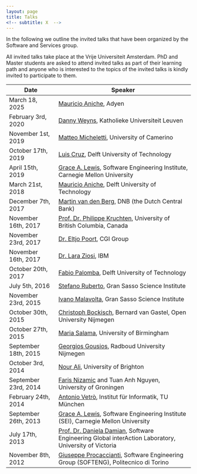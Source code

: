 ```yaml
---
layout: page
title: Talks
<!-- subtitle: X  -->
---
```


In the following we outline the invited talks that have been organized by the Software and Services group.

All invited talks take place at the Vrije Universiteit Amsterdam. PhD and Master students are asked to attend invited talks as part of their learning path and anyone who is interested to the topics of the invited talks is kindly invited to participate to them.

| Date | Speaker |
| --- | --- |
| March 18, 2025 | [Mauricio Aniche](https://www.mauricioaniche.com/), Adyen |
| February 3rd, 2020 | [Danny Weyns](https://people.cs.kuleuven.be/~danny.weyns/), Katholieke Universiteit Leuven |
| November 1st, 2019 | [Matteo Micheletti](https://www.researchgate.net/profile/Matteo-Micheletti), University of Camerino |
| October 17th, 2019 | [Luis Cruz](https://luiscruz.github.io/), Delft University of Technology |
| April 15th, 2019 | [Grace A. Lewis](https://resources.sei.cmu.edu/library/author.cfm?authorID=4347), Software Engineering Institute, Carnegie Mellon University |
| March 21st, 2018 | [Mauricio Aniche](https://www.mauricioaniche.com/), Delft University of Technology |
| December 7th, 2017 | [Martin van den Berg](https://www.linkedin.com/in/mjbkvandenberg/), DNB (the Dutch Central Bank) |
| November 16th, 2017 | [Prof. Dr. Philippe Kruchten](https://philippe.kruchten.com/), University of British Columbia, Canada |
| November 23rd, 2017 | [Dr. Eltjo Poort](https://eltjopoort.nl/about/), CGI Group |
| November 16th, 2017 | [Dr. Lara Ziosi](https://www.linkedin.com/in/laraziosi/), IBM |
| October 20th, 2017 | [Fabio Palomba](https://dibt.unimol.it/staff/fpalomba/), Delft University of Technology |
| July 5th, 2016 | [Stefano Ruberto](https://www.gssi.it/people/students/students-computer-science/item/510-ruberto-stefano/), Gran Sasso Science Institute |
| November 23rd, 2015 | [Ivano Malavolta](http://www.ivanomalavolta.com/), Gran Sasso Science Institute |
| October 30th, 2015 | [Christoph Bockisch](https://www.uni-marburg.de/en/fb12/research-groups/psw/people/bockisch), Bernard van Gastel, Open University Nijmegen |
| October 27th, 2015 | [Maria Salama](https://www.cs.bham.ac.uk/~mxs512/), University of Birmingham |
| September 18th, 2015 | [Georgios Gousios](https://www.gousios.gr/), Radboud University Nijmegen |
| October 3rd, 2014 | [Nour Ali](http://www.brunel.ac.uk/people/nour-ali), University of Brighton |
| September 23rd, 2014 | [Faris Nizamic](http://farisnizamic.com/) and Tuan Anh Nguyen, University of Groningen |
| February 24th, 2014 | [Antonio Vetrò](https://nexa.polito.it/people/avetro), Institut für Informatik, TU München |
| September 26th, 2013 | [Grace A. Lewis](https://resources.sei.cmu.edu/library/author.cfm?authorID=4347),  Software Engineering Institute (SEI), Carnegie Mellon University |
| July 17th, 2013 | [Prof. Dr. Daniela Damian](https://www.uvic.ca/engineering/software/research/our-researchers/damiandaniela.php), Software Engineering Global interAction Laboratory, University of Victoria |
| November 8th, 2012 | [Giuseppe Procaccianti](https://procaccianti.me/), Software Engineering Group (SOFTENG), Politecnico di Torino |

